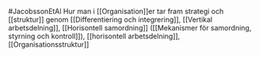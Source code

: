 #JacobssonEtAl 
Hur man i [[Organisation]]er tar fram strategi och [[struktur]] genom [[Differentiering och integrering]], [[Vertikal arbetsdelning]], [[Horisontell samordning]] ([[Mekanismer för samordning, styrning och kontroll]]), [[horisontell arbetsdelning]], [[Organisationsstruktur]] 